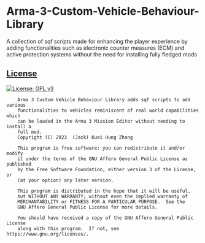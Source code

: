 # Arma-3-Custom-Vehicle-Behaviour-Library
A collection of sqf scripts made for enhancing the player experience by adding functionalities such as electronic counter measures (ECM) and active protection systems without the need for installing fully fledged mods

## [License](https://github.com/zhanjack822/Arma-3-Custom-Vehicle-Behaviour-Library/blob/master/LICENSE)
[![License: GPL v3](https://img.shields.io/badge/License-GPLv3-blue.svg)](https://www.gnu.org/licenses/gpl-3.0)
```
    Arma 3 Custom Vehicle Behaviour Library adds sqf scripts to add various
    functionalities to vehicles reminiscent of real world capabilities which
    can be loaded in the Arma 3 Mission Editor without needing to install a
    full mod.
    Copyright (C) 2023  (Jack) Kuei Hung Zhang

    This program is free software: you can redistribute it and/or modify
    it under the terms of the GNU Affero General Public License as published
    by the Free Software Foundation, either version 3 of the License, or
    (at your option) any later version.

    This program is distributed in the hope that it will be useful,
    but WITHOUT ANY WARRANTY; without even the implied warranty of
    MERCHANTABILITY or FITNESS FOR A PARTICULAR PURPOSE.  See the
    GNU Affero General Public License for more details.

    You should have received a copy of the GNU Affero General Public License
    along with this program.  If not, see https://www.gnu.org/licenses/.
```
